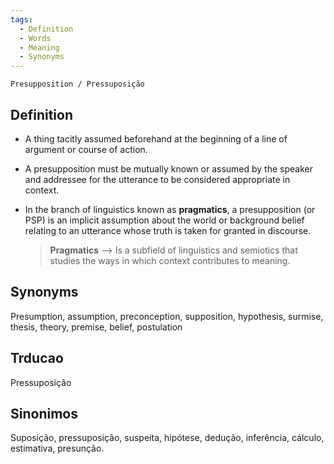 ```yaml
---
tags:
  - Definition
  - Words
  - Meaning
  - Synonyms
---
```


````````
Presupposition / Pressuposição
`````````````
## Definition
- A thing tacitly assumed beforehand at the beginning of a line of argument or course of action.
- A presupposition must be mutually known or assumed by the speaker and addressee for the utterance to be considered appropriate in context.
- In the branch of linguistics known as **pragmatics**, a presupposition (or PSP) is an implicit assumption about the world or background belief relating to an utterance whose truth is taken for granted in discourse. 

    > **Pragmatics** --> Is a subfield of linguistics and semiotics that studies the ways in which context contributes to meaning. 

## Synonyms
Presumption, assumption, preconception, supposition, hypothesis, surmise, thesis, theory, premise, belief, postulation


## Trducao
Pressuposição

## Sinonimos 
Suposição, pressuposição, suspeita, hipótese, dedução, inferência, cálculo, estimativa, presunção.
